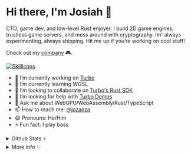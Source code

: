 # Hi there, I'm Josiah 👋

CTO, game dev, and low-level Rust enjoyer. I build 2D game engines, trustless game servers, and mess around with cryptography. Im' always experimenting, always shipping. Hit me up if you’re working on cool stuff!

Check out my [company](https://turbo.computer) 🎮.

[![SkillIcons](https://skillicons.dev/icons?i=js,ts,html,css,react,nodejs,deno,rust,tauri,go,wasm)](https://skillicons.dev)<br/>

- 🔭 I’m currently working on [Turbo](https://turbo.computer)
- 🌱 I’m currently learning WGSL
- 👯 I’m looking to collaborate on [Turbo's Rust SDK](https://github.com/super-turbo-society/turbo-genesis-sdk)
- 🤔 I’m looking for help with [Turbo Demos](https://github.com/super-turbo-society/turbo-demos)
- 💬 Ask me about WebGPU/WebAssembly/Rust/TypeScript
- 📫 How to reach me: [@jozanza](https://x.com/jozanza)
- 😄 Pronouns: He/Him
- ⚡ Fun fact: I play bass

<details>
  <summary>Github Stats ⚡</summary>
  <a href="#">
    <img src="https://github-readme-stats.vercel.app/api?username=jozanza&show_icons=true&theme=dracula&hide_border=true" />
  </a>
  <a href="#">
    <img src="https://github-readme-stats.vercel.app/api/top-langs/?username=jozanza&layout=compact&theme=dracula&count_private=true&hide_border=true" />
  </a>
  <a href="https://github.com/jozanza">
    <img src="https://github-profile-trophy.vercel.app/?username=jozanza&theme=dracula&margin-w=15&margin-h=15&no-frame=true&column=6" />
  </a>
</details>

<details>
  <summary>More Info ✨</summary>
  
**What I'm Building:**
- [Turbo](https://turbo.computer) – A game engine making netcode-enabled 2D games 10x faster.
- [Turbo OS](https://os.turbo.computer) – A real-time authoritative game server built for indies.
- [Dungeon Dash](https://play.turbo.computer/dungeon-dash) – A trustless dungeon crawler built with Turbo and running on Turbo OS.

**Notable Experiments:**
- Built a 2D game engine from scratch.
- Built a real-time authoritative game server with a Wasm execution layer.
- Inadvertently, created a viral memecoin and built web game where players could earn it with skill-based challenges.
- Exploring Zero Knowledge Proofs (ZKP) and Fully Homomorphic Encryption (FHE) for gaming privacy & computation.

**Tech I Like:**
- 🦀 Rust – For anything performance-critical.
- 👾 WebGPU & WGSL – For pushing pixels.
- 🥫 WebAssembly – Because bytecode is the sauce.
</details>
